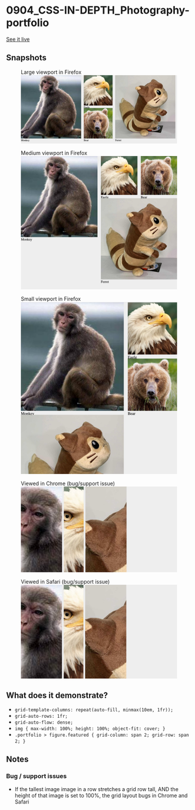 # 0904_CSS-IN-DEPTH_Photography-portfolio

[See it live](https://jfhector.github.io/cheat-sheets/code_examples/0904_CSS-IN-DEPTH_Photography-portfolio/index.html)

## Snapshots

<figure>
  <figcaption>Large viewport in Firefox</figcaption>
  <img src="./snapshots/s01.png">
</figure>

<figure>
  <figcaption>Medium viewport in Firefox</figcaption>
  <img src="./snapshots/s02.png">
</figure>

<figure>
  <figcaption>Small viewport in Firefox</figcaption>
  <img src="./snapshots/s03.png">
</figure>

<figure>
  <figcaption>Viewed in Chrome (bug/support issue)</figcaption>
  <img src="./snapshots/s04.png">
</figure>

<figure>
  <figcaption>Viewed in Safari (bug/support issue)</figcaption>
  <img src="./snapshots/s05.png">
</figure>

## What does it demonstrate?

* `grid-template-columns: repeat(auto-fill, minmax(10em, 1fr));`
* `grid-auto-rows: 1fr;`
* `grid-auto-flow: dense;`
* `img { max-width: 100%; height: 100%; object-fit: cover; }`
* `.portfolio > figure.featured { grid-column: span 2; grid-row: span 2; }`


## Notes

### Bug / support issues

* If the tallest image image in a row stretches a grid row tall, AND the height of that image is set to 100%, the grid layout bugs in Chrome and Safari
